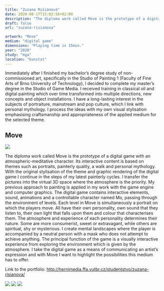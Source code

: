 ```yaml
---
title: "Zuzana Rišiánová"
date: 2020-08-17T15:02:56+02:00
description: "The diploma work called Move is the prototype of a digital game with an atmospheric-meditative character. Its interactive content is based on themes such as portraits, painterly quality, a walk and personal mythology."
draft: false
url: "zuzana-risianova"

artwork: "Move"
medium: "digital game"
dimensions: "Playing time is 15min."
year: "2020"
study: "mga"
location: "kunstat"
---
```


Immediately after I finished my bachelor’s degree study of non-commissioned art, specifically in the Studio of Painting 1 (Faculty of Fine Arts of Brno University of Technology), I decided to complete my master’s degree in the Studio of Game Media. I received training in classical oil and digital painting which over time transformed into multiple directions, new concepts and object installations. I have a long-lasting interest in the subjects of portraiture, mainstream and pop culture, which I link with personal mythology. I process the ideas with my own visual stylisation emphasising craftsmanship and appropriateness of the applied medium for the selected theme.


## Move

![](/students/risianova/1.jpg)

The diploma work called Move is the prototype of a digital game with an atmospheric-meditative character. Its interactive content is based on themes such as portraits, painterly quality, a walk and personal mythology. With the original stylisation of the theme and graphic rendering of the digital game I continue in the steps of my latest painterly cycles. I transfer the pictures into the virtual 3D space where the atmosphere is the priority. My previous approach to painting is applied in my work with the game engine and computer graphics. The digital game contains interactive elements, sound, animations and a controllable character named Mo, passing through the environment of levels. Each level in Move is simultaneously a portrait on which the players move. All have their own personality, own sound that they listen to, their own light that falls upon them and colour that characterises them. The atmosphere and experience of each personality determines their nature. Some are more consumerist, sweet or extravagant, while others are spiritual, shy or mysterious. I create mental landscapes where the player is accompanied by a neutral person with a mask who does not attempt to achieve anything. The principal function of the game is a visually interactive experience from exploring the environment which is given by the atmosphere. I take the digital game as a means of communicating an artist’s expression and with Move I want to highlight the possibilities this medium has to offer.

Link to the portfolio: http://hernimedia.ffa.vutbr.cz/studentstvo/zuzana-risianova/


![](/students/risianova/2.jpg)
![](/students/risianova/3.jpg)
![](/students/risianova/4.jpg)
